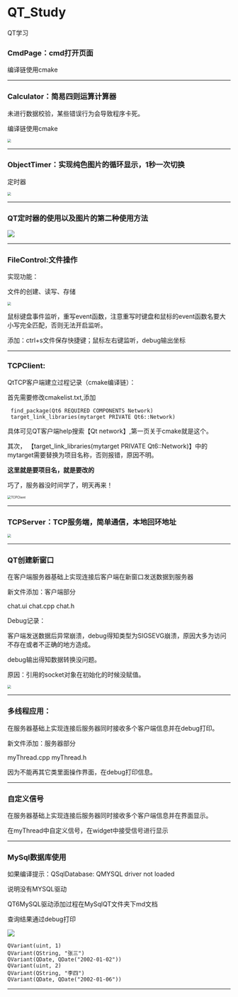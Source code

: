 # QT_Study
QT学习



### CmdPage：cmd打开页面

编译链使用cmake

------



### Calculator：简易四则运算计算器

未进行数据校验，某些错误行为会导致程序卡死。

编译链使用cmake



<img src="./Other/Calculator.png" style="zoom:50%;" />



------

### ObjectTimer：实现纯色图片的循环显示，1秒一次切换

定时器

<img src="./Other/ObjectTimer.png" style="zoom:50%;" />



------





### QT定时器的使用以及图片的第二种使用方法

![](./Other/QTimer.png)



------

### FileControl:文件操作

实现功能：

文件的创建、读写、存储

<img src="./Other/FileControl.png" style="zoom:50%;" />



鼠标键盘事件监听，重写event函数，注意重写时键盘和鼠标的event函数名要大小写完全匹配，否则无法开启监听。



添加：ctrl+s文件保存快捷键；鼠标左右键监听，debug输出坐标



------

### TCPClient:

QtTCP客户端建立过程记录（cmake编译链）：

首先需要修改cmakelist.txt,添加

```
 find_package(Qt6 REQUIRED COMPONENTS Network)
 target_link_libraries(mytarget PRIVATE Qt6::Network)
```

具体可见QT客户端help搜索【Qt network】,第一页关于cmake就是这个。

其次， 【target_link_libraries(mytarget PRIVATE Qt6::Network)】中的mytarget需要替换为项目名称，否则报错，原因不明。

**这里就是要项目名，就是要改的**



巧了，服务器没时间学了，明天再来！

<img src="./Other/TCPClient.png" alt="TCPClient" style="zoom:50%;" />



------

### TCPServer：TCP服务端，简单通信，本地回环地址

<img src="./Other/TCPServer.png" style="zoom:50%;" />





------

### QT创建新窗口

在客户端服务器基础上实现连接后客户端在新窗口发送数据到服务器

新文件添加：客户端部分

chat.ui	chat.cpp 	chat.h



Debug记录：

客户端发送数据后异常崩溃，debug得知类型为SIGSEVG崩溃，原因大多为访问不存在或者不正确的地方造成。

debug输出得知数据转换没问题。

原因：引用的socket对象在初始化的时候没赋值。

<img src="./Other/NewPage.png" style="zoom:50%;" />





------





### 多线程应用：

在服务器基础上实现连接后服务器同时接收多个客户端信息并在debug打印。



新文件添加：服务器部分

myThread.cpp 	myThread.h



因为不能再其它类里面操作界面，在debug打印信息。



------

### 自定义信号

在服务器基础上实现连接后服务器同时接收多个客户端信息并在界面显示。

在myThread中自定义信号，在widget中接受信号进行显示





------

### MySql数据库使用

如果编译提示：QSqlDatabase: QMYSQL driver not loaded

说明没有MYSQL驱动



QT6MySQL驱动添加过程在MySqlQT文件夹下md文档



查询结果通过debug打印

![](./Other/MySqlQT.png)

```
QVariant(uint, 1)
QVariant(QString, "张三")
QVariant(QDate, QDate("2002-01-02"))
QVariant(uint, 2)
QVariant(QString, "李四")
QVariant(QDate, QDate("2002-01-06"))
```

------

